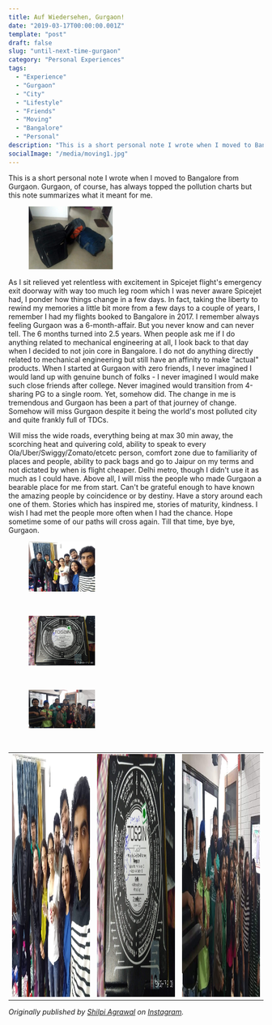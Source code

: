 ```yaml
---
title: Auf Wiedersehen, Gurgaon!
date: "2019-03-17T00:00:00.001Z"
template: "post"
draft: false
slug: "until-next-time-gurgaon"
category: "Personal Experiences"
tags:
  - "Experience"
  - "Gurgaon"
  - "City"
  - "Lifestyle"
  - "Friends"
  - "Moving" 
  - "Bangalore"
  - "Personal"
description: "This is a short personal note I wrote when I moved to Bangalore from Gurgaon. Gurgaon, of course, has always topped the pollution charts but this note summarizes what it meant for me."
socialImage: "/media/moving1.jpg"
---
```

   
   
<!-- <center><font size ="4"><i> Written By Shilpi and 
Shaista </font></i></center> -->

This is a short personal note I wrote when I moved to Bangalore from Gurgaon. Gurgaon, of course, has always topped the pollution charts but this note summarizes what it meant for me.

<figure class="float-right" style="width: 33%">
	<img src="/media/moving1.jpg" alt="moving">
<!-- 	<figcaption>"Kyuki badal important hain" - Zakir Khan <figcaption> -->
</figure> 
<!-- <div align="center"> -->

As I sit relieved yet relentless with excitement in Spicejet flight's emergency exit doorway with way too much leg room which I was never aware Spicejet had, I ponder how things change in a few days. In fact, taking the liberty to rewind my memories a little bit more from a few days to a couple of years, I remember I had my flights booked to Bangalore in 2017. I remember always feeling Gurgaon was a 6-month-affair. But you never know and can never tell. The 6 months turned into 2.5 years. When people ask me if I do anything related to mechanical engineering at all, I look back to that day when I decided to not join core in Bangalore. I do not do anything directly related to mechanical engineering but still have an affinity to make "actual" products. When I started at Gurgaon with zero friends, I never imagined I would land up with genuine bunch of folks - I never imagined I would make such close friends after college. Never imagined would transition from 4-sharing PG to a single room. Yet, somehow did. The change in me is tremendous and Gurgaon has been a part of that journey of change. Somehow will miss Gurgaon despite it being the world's most polluted city and quite frankly full of TDCs.   

Will miss the wide roads, everything being at max 30 min away, the scorching heat and quivering cold, ability to speak to every Ola/Uber/Swiggy/Zomato/etcetc person, comfort zone due to familiarity of places and people, ability to pack bags and go to Jaipur on my terms and not dictated by when is flight cheaper. Delhi metro, though I didn't use it as much as I could have. Above all, I will miss the people who made Gurgaon a bearable place for me from start. Can't be grateful enough to have known the amazing people by coincidence or by destiny. Have a story around each one of them. Stories which has inspired me, stories of maturity, kindness. I wish I had met the people more often when I had the chance. Hope sometime some of our paths will cross again. Till that time, bye bye, Gurgaon. 

<figure class="float-left" style="width: 26%">
	<img src="/media/gurgaon-people.jpg" alt="friends">
<!-- 	<figcaption>"Kyuki badal important hain" - Zakir Khan <figcaption> -->
</figure> 
<br>
<figure class="float-right" style="width: 26%">
	<img src="/media/tossin.jpg" alt="food tossin">
<!-- 	<figcaption>"Kyuki badal important hain" - Zakir Khan <figcaption> -->
</figure> 
<br>
<figure class="float-left" style="width: 26%">
	<img src="/media/gurgaon-vmock.jpg" alt="friends">
<!-- 	<figcaption>"Kyuki badal important hain" - Zakir Khan <figcaption> -->
</figure>    
<br>


<table>
<!--   <tr>
    <td>First Screen Page</td>
     <td>Holiday Mention</td>
     <td>Present day in purple and selected day in pink</td>
  </tr> -->
  <tr>
    <td><img src="/media/gurgaon-people.jpg" width=270 height=480></td>
    <td><img src="/media/tossin.jpg" width=270 height=480></td>
    <td><img src="/media/gurgaon-vmock.jpg" width=270 height=480></td>
  </tr>
 </table>




<!-- </div>
 -->

*Originally published by [Shilpi Agrawal](https://www.instagram.com/shilpi.agrawal/) on [Instagram](https://www.instagram.com/p/Bv6LQeABCiRie-12iN9r0_JJqL2eVBBT-cwagQ0/).*

